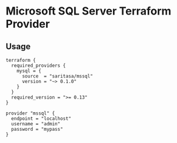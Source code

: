# Microsoft SQL Server Terraform Provider

## Usage

```hcl
terraform {
  required_providers {
    mysql = {
      source  = "saritasa/mssql"
      version = "~> 0.1.0"
    }
  }
  required_version = ">= 0.13"
}

provider "mssql" {
  endpoint = "localhost"
  username = "admin"
  password = "mypass"
}
```
